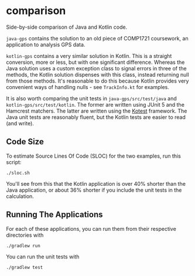 # comparison

Side-by-side comparison of Java and Kotlin code.

`java-gps` contains the solution to an old piece of COMP1721 coursework,
an application to analysis GPS data.

`kotlin-gps` contains a very similar solution in Kotlin. This is a straight
conversion, more or less, but with one significant difference. Whereas
the Java solution uses a custom exception class to signal errors in three
of the methods, the Kotlin solution dispenses with this class, instead
returning null from those methods. It's reasonable to do this because
Kotlin provides very convenient ways of handling nulls - see `TrackInfo.kt`
for examples.

It is also worth comparing the unit tests in `java-gps/src/test/java` and
`kotlin-gps/src/test/kotlin`. The former are written using JUnit 5 and
the Hamcrest matchers. The latter are written using the [Kotest][ko]
framework. The Java unit tests are reasonably fluent, but the Kotlin tests
are easier to read (and write).

## Code Size

To estimate Source Lines Of Code (SLOC) for the two examples, run this
script:

    ./sloc.sh

You'll see from this that the Kotlin application is over 40% shorter than
the Java application, or about 36% shorter if you include the unit tests
in the calculation.

## Running The Applications

For each of these applications, you can run them from their respective
directories with

    ./gradlew run

You can run the unit tests with

    ./gradlew test

[ko]: https://kotest.io/
